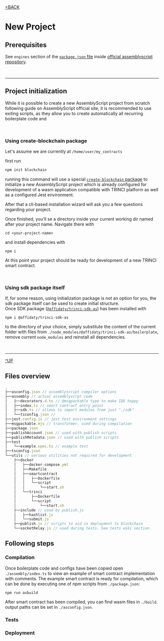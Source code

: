 [<BACK](index.md)
# New Project

## Prerequisites

See `engines` section of the [`package.json` file](https://github.com/AssemblyScript/assemblyscript/blob/main/package.json) inside [official assemblyscript repository](https://github.com/AssemblyScript/assemblyscript).

&nbsp;

---
## Project initialization

While it is possible to create a new AssemblyScript project from scratch following guide on AssemblyScript official site, it is recommended to use exiting scripts, as they allow you to create automatically all recurring boilerplate code and 

&nbsp;

### Using create-blockchain package

Let's assume we are currently at `/home/user/my_contracts`

first run
```sh
npm init blockchain
```

running this command will use a special [`create-blockchain` package](https://www.npmjs.com/package/create-blockchain) to initialize a new AssemblyScript project which is already configured for development of a wasm application compatible with TRINCI platform as well as a configured Jest environment.

After that a cli-based installation wizard will ask you a few questions regarding your project.

Once finished, you'll se a directory inside your current working dir named after your project name. Navigate there with
```
cd <your-project-name>
```

and install dependencies with 
```
npm i
```

At this point your project should be ready for development of a new TRINCI smart contract.

&nbsp;

### Using sdk package itself

If, for some reason, using initialization package is not an option for you, the sdk package itself can be used to create initial structure.  
Once SDK package ([`@affidaty/trinci-sdk-as`](https://www.npmjs.com/package/@affidaty/trinci-sdk-as)) has been installed with  

```
npm i @affidaty/trinci-sdk-as
```

to the directory of your choice, simply substitute the content of the current folder with files from `./node_modules/@affidaty/trinci-sdk-as/boilerplate`, remove current `node_modules` and reinstall all dependencies.



&nbsp;

---
[^UP](#new-project)
## Files overview

```ts
.
├──asconfig.json // assemblyscript compiler options
├──assembly // actual assemblyscrpt code
│   ├──decorators.d.ts // @msgpackable type to make IDE happy
│   ├──index.ts // smart contract entry point
│   ├──sdk.ts // allows to import modules from just "./sdk"
│   └──tsconfig.json // 
├──jest.config.js // jest test environment settings
├──msgpackable.mjs // transformer. used during compilation
├──package.json
├──publishAccount.json // used with publish scripts
├──publishMetadata.json // used with publish scripts
├──test
│   └──example.spec.ts // example test
├──tsconfig.json
└──utils // various utilities not required for development
    ├──docker
    │   ├──docker-compose.yml
    │   ├──Makefile
    │   ├──smartcontract
    │   │   ├──Dockerfile
    │   │   └──script
    │   │       └──start.sh
    │   └──trinci
    │       ├──Dockerfile
    │       └──script
    │           └──start.sh
    ├──include // used by publish.js
    │   ├──hashlist.js
    │   └──submit.js
    ├──publish.js // scripts to aid in deployment to blockchain
    └──socketRelay.js // used during tests. See tests wiki section.
```

## Following steps

### Compilation

Once boilerplate code and configs have been copied open `./assembly/index.ts` to view an example of smart contract implementation with comments.
The example smart contract is ready for compilation, which can be done by executing one of npm scripts from `./package.json`:

```
npm run asbuild
```

After smart contract has been compiled, you can find wasm files in `./build`. output paths can be set in `./asconfig.json`.

### Tests

### Deployment